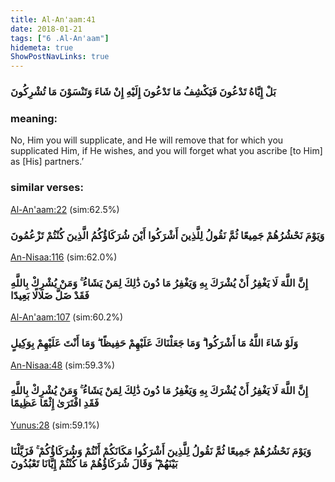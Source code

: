```yaml
---
title: Al-An'aam:41
date: 2018-01-21
tags: ["6 .Al-An'aam"]
hidemeta: true 
ShowPostNavLinks: true 
---
```

### بَلْ إِيَّاهُ تَدْعُونَ فَيَكْشِفُ مَا تَدْعُونَ إِلَيْهِ إِنْ شَاءَ وَتَنْسَوْنَ مَا تُشْرِكُونَ
### meaning: 
No, Him you will supplicate, and He will remove that for which you supplicated Him, if He wishes, and you will forget what you ascribe [to Him] as [His] partners.’
### similar verses: 

[Al-An'aam:22](/6/22) (sim:62.5%)

### وَيَوْمَ نَحْشُرُهُمْ جَمِيعًا ثُمَّ نَقُولُ لِلَّذِينَ أَشْرَكُوا أَيْنَ شُرَكَاؤُكُمُ الَّذِينَ كُنْتُمْ تَزْعُمُونَ

[An-Nisaa:116](/4/116) (sim:62.0%)

### إِنَّ اللَّهَ لَا يَغْفِرُ أَنْ يُشْرَكَ بِهِ وَيَغْفِرُ مَا دُونَ ذَٰلِكَ لِمَنْ يَشَاءُ ۚ وَمَنْ يُشْرِكْ بِاللَّهِ فَقَدْ ضَلَّ ضَلَالًا بَعِيدًا

[Al-An'aam:107](/6/107) (sim:60.2%)

### وَلَوْ شَاءَ اللَّهُ مَا أَشْرَكُوا ۗ وَمَا جَعَلْنَاكَ عَلَيْهِمْ حَفِيظًا ۖ وَمَا أَنْتَ عَلَيْهِمْ بِوَكِيلٍ

[An-Nisaa:48](/4/48) (sim:59.3%)

### إِنَّ اللَّهَ لَا يَغْفِرُ أَنْ يُشْرَكَ بِهِ وَيَغْفِرُ مَا دُونَ ذَٰلِكَ لِمَنْ يَشَاءُ ۚ وَمَنْ يُشْرِكْ بِاللَّهِ فَقَدِ افْتَرَىٰ إِثْمًا عَظِيمًا

[Yunus:28](/10/28) (sim:59.1%)

### وَيَوْمَ نَحْشُرُهُمْ جَمِيعًا ثُمَّ نَقُولُ لِلَّذِينَ أَشْرَكُوا مَكَانَكُمْ أَنْتُمْ وَشُرَكَاؤُكُمْ ۚ فَزَيَّلْنَا بَيْنَهُمْ ۖ وَقَالَ شُرَكَاؤُهُمْ مَا كُنْتُمْ إِيَّانَا تَعْبُدُونَ

